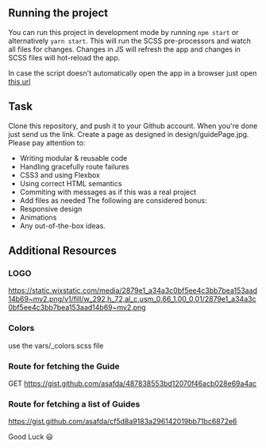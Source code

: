 ## Running the project

You can run this project in development mode by running `npm start` or alternatively `yarn start`.
This will run the SCSS pre-processors and watch all files for changes. Changes in JS will refresh the app and changes in SCSS files will hot-reload the app.

In case the script doesn't automatically open the app in a browser just open [this url](http://localhost:3000/)

## Task
Clone this repository, and push it to your Github account. When you're done just send us the link.
Create a page as designed in design/guidePage.jpg.
Please pay attention to:
* Writing modular & reusable code
* Handling gracefully route failures
* CSS3 and using Flexbox
* Using correct HTML semantics
* Commiting with messages as if this was a real project
* Add files as needed
The following are considered bonus:
* Responsive design
* Animations
* Any out-of-the-box ideas.


## Additional Resources
### LOGO
https://static.wixstatic.com/media/2879e1_a34a3c0bf5ee4c3bb7bea153aad14b69~mv2.png/v1/fill/w_292,h_72,al_c,usm_0.66_1.00_0.01/2879e1_a34a3c0bf5ee4c3bb7bea153aad14b69~mv2.png
### Colors
use the vars/_colors.scss file
### Route for fetching the Guide
GET https://gist.github.com/asafda/487838553bd12070f46acb028e69a4ac
### Route for fetching a list of Guides
https://gist.github.com/asafda/cf5d8a9183a296142019bb71bc6872e6

Good Luck :smiley:
